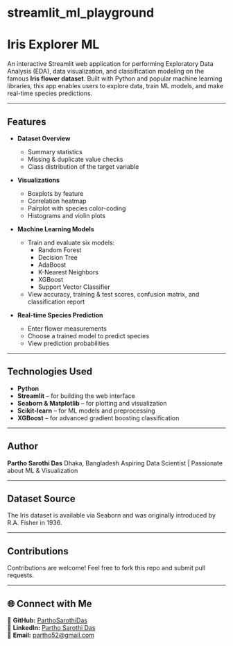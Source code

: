 # streamlit_ml_playground

#  Iris Explorer ML

An interactive Streamlit web application for performing Exploratory Data Analysis (EDA), data visualization, and classification modeling on the famous **Iris flower dataset**. Built with Python and popular machine learning libraries, this app enables users to explore data, train ML models, and make real-time species predictions.

---

##  Features

- **Dataset Overview**
  - Summary statistics
  - Missing & duplicate value checks
  - Class distribution of the target variable

- **Visualizations**
  - Boxplots by feature
  - Correlation heatmap
  - Pairplot with species color-coding
  - Histograms and violin plots

- **Machine Learning Models**
  - Train and evaluate six models:
    - Random Forest
    - Decision Tree
    - AdaBoost
    - K-Nearest Neighbors
    - XGBoost
    - Support Vector Classifier
  - View accuracy, training & test scores, confusion matrix, and classification report

- **Real-time Species Prediction**
  - Enter flower measurements
  - Choose a trained model to predict species
  - View prediction probabilities

---

##  Technologies Used

- **Python**
- **Streamlit** – for building the web interface
- **Seaborn & Matplotlib** – for plotting and visualization
- **Scikit-learn** – for ML models and preprocessing
- **XGBoost** – for advanced gradient boosting classification

---

##  Author

**Partho Sarothi Das**
Dhaka, Bangladesh
Aspiring Data Scientist | Passionate about ML & Visualization

---

##  Dataset Source

The Iris dataset is available via Seaborn and was originally introduced by R.A. Fisher in 1936.

---

##  Contributions

Contributions are welcome! Feel free to fork this repo and submit pull requests.

---
## 🌐 Connect with Me  
🔗 **GitHub:** [ParthoSarothiDas](https://github.com/ParthoSarothiDas)  
🔗 **LinkedIn:** [Partho Sarothi Das](https://www.linkedin.com/in/partho-sarothi-das/)  
📧 **Email:** partho52@gmail.com  


